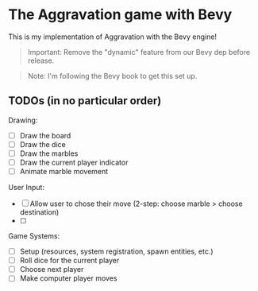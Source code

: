 # The Aggravation game with Bevy

This is my implementation of Aggravation with the Bevy engine!

> Important: Remove the "dynamic" feature from our Bevy dep before release.

> Note: I'm following the Bevy book to get this set up.

## TODOs (in no particular order)

Drawing:
- [ ] Draw the board
- [ ] Draw the dice
- [ ] Draw the marbles
- [ ] Draw the current player indicator
- [ ] Animate marble movement

User Input:
- [ ] Allow user to chose their move (2-step: choose marble > choose destination)
- [ ]

Game Systems:
- [ ] Setup (resources, system registration, spawn entities, etc.)
- [ ] Roll dice for the current player
- [ ] Choose next player
- [ ] Make computer player moves
